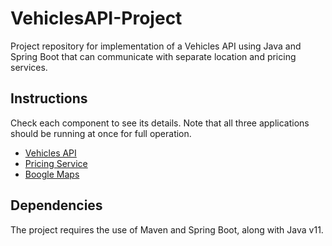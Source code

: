 # VehiclesAPI-Project

Project repository for implementation of a Vehicles API using Java and Spring Boot that can communicate with separate location and pricing services.

## Instructions

Check each component to see its details. Note that all three applications
should be running at once for full operation.

- [Vehicles API](vehicles-api/README.md)
- [Pricing Service](pricing-service/README.md)
- [Boogle Maps](boogle-maps/README.md)

## Dependencies

The project requires the use of Maven and Spring Boot, along with Java v11.
